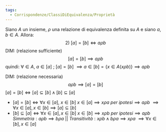```yaml
---
tags:
  - Corrispondenze/ClassiDiEquivalenza/Proprietà
---
```

Siano $A$ un insieme, $\rho$ una relazione di equivalenza definita su $A$ e siano $a,b \in A$.
Allora:
$$2)\ [a] = [b] \iff a \rho b$$
DIM: (relazione sufficiente)
$$[a] = [b] \implies a \rho b$$
quindi:
$\forall \in A,\ a\in [a]$ ; $[a] = [b]$ $\implies a \in [b] = \{ x \in A (x \rho b) \} \implies a \rho b$

DIM: (relazione necessaria)
$$a \rho b \implies [a] = [b]$$
$[a] = [b] \iff [a] \subseteq [b] \land [b] \subseteq [a]$
- $[a] = [b] \iff \forall x \in [a], \ x\in [b]$
	$x \in [a] \implies x \rho a$
	$per\ ipotesi \implies a \rho b$
	$\implies \forall x \in [a], x \in [b] \implies [a] \subseteq [b]$
- $[b] \subseteq [a] \iff \forall x \in [a], x \in [b]$
	$x \in [b] \implies x \rho b$
	$per \ ipotesi \implies a \rho b$
	$Simmetria: a\rho b \implies b \rho a  \ || \ Transitività: x\rho b \land b \rho a \implies x \rho a$
	$\implies \forall x\in [b], x \in [a]$